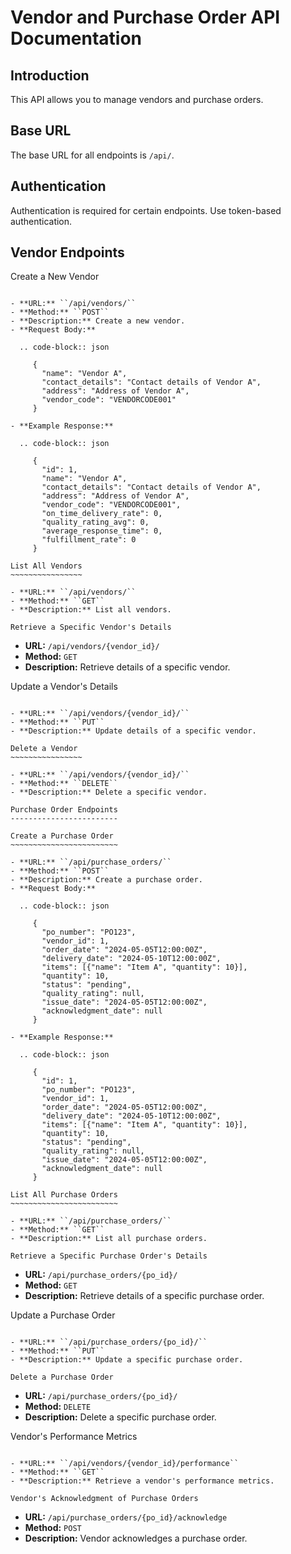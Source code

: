 Vendor and Purchase Order API Documentation
===========================================

Introduction
------------

This API allows you to manage vendors and purchase orders.

Base URL
--------

The base URL for all endpoints is ``/api/``.

Authentication
--------------

Authentication is required for certain endpoints. Use token-based authentication.

Vendor Endpoints
----------------

Create a New Vendor
~~~~~~~~~~~~~~~~~~~

- **URL:** ``/api/vendors/``
- **Method:** ``POST``
- **Description:** Create a new vendor.
- **Request Body:**
  
  .. code-block:: json
  
     {
       "name": "Vendor A",
       "contact_details": "Contact details of Vendor A",
       "address": "Address of Vendor A",
       "vendor_code": "VENDORCODE001"
     }

- **Example Response:**
  
  .. code-block:: json

     {
       "id": 1,
       "name": "Vendor A",
       "contact_details": "Contact details of Vendor A",
       "address": "Address of Vendor A",
       "vendor_code": "VENDORCODE001",
       "on_time_delivery_rate": 0,
       "quality_rating_avg": 0,
       "average_response_time": 0,
       "fulfillment_rate": 0
     }

List All Vendors
~~~~~~~~~~~~~~~~

- **URL:** ``/api/vendors/``
- **Method:** ``GET``
- **Description:** List all vendors.

Retrieve a Specific Vendor's Details
~~~~~~~~~~~~~~~~~~~~~~~~~~~~~~~~~~~~

- **URL:** ``/api/vendors/{vendor_id}/``
- **Method:** ``GET``
- **Description:** Retrieve details of a specific vendor.

Update a Vendor's Details
~~~~~~~~~~~~~~~~~~~~~~~~~~

- **URL:** ``/api/vendors/{vendor_id}/``
- **Method:** ``PUT``
- **Description:** Update details of a specific vendor.

Delete a Vendor
~~~~~~~~~~~~~~~~

- **URL:** ``/api/vendors/{vendor_id}/``
- **Method:** ``DELETE``
- **Description:** Delete a specific vendor.

Purchase Order Endpoints
------------------------

Create a Purchase Order
~~~~~~~~~~~~~~~~~~~~~~~~

- **URL:** ``/api/purchase_orders/``
- **Method:** ``POST``
- **Description:** Create a purchase order.
- **Request Body:**
  
  .. code-block:: json
  
     {
       "po_number": "PO123",
       "vendor_id": 1,
       "order_date": "2024-05-05T12:00:00Z",
       "delivery_date": "2024-05-10T12:00:00Z",
       "items": [{"name": "Item A", "quantity": 10}],
       "quantity": 10,
       "status": "pending",
       "quality_rating": null,
       "issue_date": "2024-05-05T12:00:00Z",
       "acknowledgment_date": null
     }

- **Example Response:**
  
  .. code-block:: json

     {
       "id": 1,
       "po_number": "PO123",
       "vendor_id": 1,
       "order_date": "2024-05-05T12:00:00Z",
       "delivery_date": "2024-05-10T12:00:00Z",
       "items": [{"name": "Item A", "quantity": 10}],
       "quantity": 10,
       "status": "pending",
       "quality_rating": null,
       "issue_date": "2024-05-05T12:00:00Z",
       "acknowledgment_date": null
     }

List All Purchase Orders
~~~~~~~~~~~~~~~~~~~~~~~~

- **URL:** ``/api/purchase_orders/``
- **Method:** ``GET``
- **Description:** List all purchase orders.

Retrieve a Specific Purchase Order's Details
~~~~~~~~~~~~~~~~~~~~~~~~~~~~~~~~~~~~~~~~~~~~

- **URL:** ``/api/purchase_orders/{po_id}/``
- **Method:** ``GET``
- **Description:** Retrieve details of a specific purchase order.

Update a Purchase Order
~~~~~~~~~~~~~~~~~~~~~~~~

- **URL:** ``/api/purchase_orders/{po_id}/``
- **Method:** ``PUT``
- **Description:** Update a specific purchase order.

Delete a Purchase Order
~~~~~~~~~~~~~~~~~~~~~~~~

- **URL:** ``/api/purchase_orders/{po_id}/``
- **Method:** ``DELETE``
- **Description:** Delete a specific purchase order.

Vendor's Performance Metrics
~~~~~~~~~~~~~~~~~~~~~~~~~~~~

- **URL:** ``/api/vendors/{vendor_id}/performance``
- **Method:** ``GET``
- **Description:** Retrieve a vendor's performance metrics.

Vendor's Acknowledgment of Purchase Orders
~~~~~~~~~~~~~~~~~~~~~~~~~~~~~~~~~~~~~~~~~~~

- **URL:** ``/api/purchase_orders/{po_id}/acknowledge``
- **Method:** ``POST``
- **Description:** Vendor acknowledges a purchase order.
